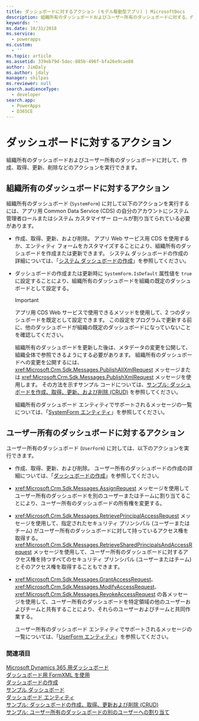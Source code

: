 ```yaml
---
title: ダッシュボードに対するアクション (モデル駆動型アプリ) | MicrosoftDocs
description: 組織所有のダッシュボードおよびユーザー所有のダッシュボードに対する、作成、取得、更新、削除などのアクションの実行について。
keywords: ''
ms.date: 10/31/2018
ms.service:
  - powerapps
ms.custom:
  - ''
ms.topic: article
ms.assetid: 339eb79d-5dec-885b-496f-bfa26e9cae08
author: JimDaly
ms.author: jdaly
manager: shilpas
ms.reviewer: null
search.audienceType:
  - developer
search.app:
  - PowerApps
  - D365CE
---
```


# <a name="actions-on-dashboards"></a>ダッシュボードに対するアクション

<!-- https://docs.microsoft.com/dynamics365/customer-engagement/developer/customize-dev/actions-dashboards -->

組織所有のダッシュボードおよびユーザー所有のダッシュボードに対して、作成、取得、更新、削除などのアクションを実行できます。  
  
## <a name="actions-on-an-organization-owned-dashboard"></a>組織所有のダッシュボードに対するアクション  
 組織所有のダッシュボード (`SystemForm`) に対して以下のアクションを実行するには、アプリ用 Common Data Service (CDS) の自分のアカウントにシステム管理者ロールまたはシステム カスタマイザー ロールが割り当てられている必要があります。  
  
- 作成、取得、更新、および削除。 アプリ Web サービス用 CDS を使用するか、エンティティ フォームをカスタマイズすることにより、組織所有のダッシュボードを作成または更新できます。 システム ダッシュボードの作成の詳細については、「[システム ダッシュボードの作成](create-dashboard.md)」を参照してください。  
  
- ダッシュボードの作成または更新時に `SystemForm.IsDefault` 属性値を `true` に設定することにより、組織所有のダッシュボードを組織の既定のダッシュボードとして設定する。  
  
  > [!IMPORTANT]
  >  アプリ用 CDS Web サービスで使用できるメソッドを使用して、2 つのダッシュボードを既定として設定できます。 この設定をプログラムで更新する前に、他のダッシュボードが組織の既定のダッシュボードになっていないことを確認してください。  
  
  組織所有のダッシュボードを更新した後は、メタデータの変更を公開して、組織全体で参照できるようにする必要があります。 組織所有のダッシュボードへの変更を公開するには、<xref:Microsoft.Crm.Sdk.Messages.PublishAllXmlRequest> メッセージまたは <xref:Microsoft.Crm.Sdk.Messages.PublishXmlRequest> メッセージを使用します。 その方法を示すサンプル コードについては、[サンプル: ダッシュボードを作成、取得、更新、および削除 (CRUD)](/dynamics365/customer-engagement/developer/customize-dev/sample-create-retrieve-update-delete-dashboard)<!-- TODO Need to update the powerapps repo's topic link. As of now not found--> を参照してください。  
  
  組織所有のダッシュボード エンティティでサポートされるメッセージの一覧については、「[SystemForm エンティティ](../common-data-service/reference/entities/systemform.md)」を参照してください。  
  
## <a name="actions-on-a-user-owned-dashboard"></a>ユーザー所有のダッシュボードに対するアクション  
 ユーザー所有のダッシュボード (`UserForm`) に対しては、以下のアクションを実行できます。  
  
- 作成、取得、更新、および削除。 ユーザー所有のダッシュボードの作成の詳細については、「[ダッシュボードの作成](create-dashboard.md)」を参照してください。  
  
- <xref:Microsoft.Crm.Sdk.Messages.AssignRequest> メッセージを使用してユーザー所有のダッシュボードを別のユーザーまたはチームに割り当てることにより、ユーザー所有のダッシュボードの所有権を変更する。  
  
- <xref:Microsoft.Crm.Sdk.Messages.RetrievePrincipalAccessRequest> メッセージを使用して、指定されたセキュリティ プリンシパル (ユーザーまたはチーム) がユーザー所有のダッシュボードに対して持っているアクセス権を取得する。 <xref:Microsoft.Crm.Sdk.Messages.RetrieveSharedPrincipalsAndAccessRequest> メッセージを使用して、ユーザー所有のダッシュボードに対するアクセス権を持つすべてのセキュリティ プリンシパル (ユーザーまたはチーム) とそのアクセス権を取得することもできます。  
  
- <xref:Microsoft.Crm.Sdk.Messages.GrantAccessRequest>、<xref:Microsoft.Crm.Sdk.Messages.ModifyAccessRequest>、<xref:Microsoft.Crm.Sdk.Messages.RevokeAccessRequest> の各メッセージを使用して、ユーザー所有のダッシュボードを特定領域の他のユーザーおよびチームと共有することにより、それらのユーザーおよびチームと共同作業する。  
  
  ユーザー所有のダッシュボード エンティティでサポートされるメッセージの一覧については、「[UserForm エンティティ](../common-data-service/reference/entities/userform.md)」を参照してください。  
  
### <a name="see-also"></a>関連項目  
 [Microsoft Dynamics 365 用ダッシュボード](analyze-data-with-dashboards.md)   
 [ダッシュボード用 FormXML を使用](understand-dashboards-dashboard-components-formxml.md)   
 [ダッシュボードの作成](create-dashboard.md)   
 [サンプル ダッシュボード](sample-dashboards.md)   
 [ダッシュボード エンティティ](/dynamics365/customer-engagement/developer/customize-dev/dashboard-entities) <!-- TODO Need to update the powerapps repo's topic link. As of now not found-->  
 [サンプル: ダッシュボードの作成、取得、更新および削除 (CRUD)](/dynamics365/customer-engagement/developer/customize-dev/sample-create-retrieve-update-delete-dashboard) <!-- TODO Need to update the powerapps repo's topic link. As of now not found-->   
 [サンプル: ユーザー所有のダッシュボードの別のユーザーへの割り当て](/dynamics365/customer-engagement/developer/customize-dev/sample-assign-user-owned-dashboard-another-user) <!-- TODO Need to update the powerapps repo's topic link. As of now not found-->